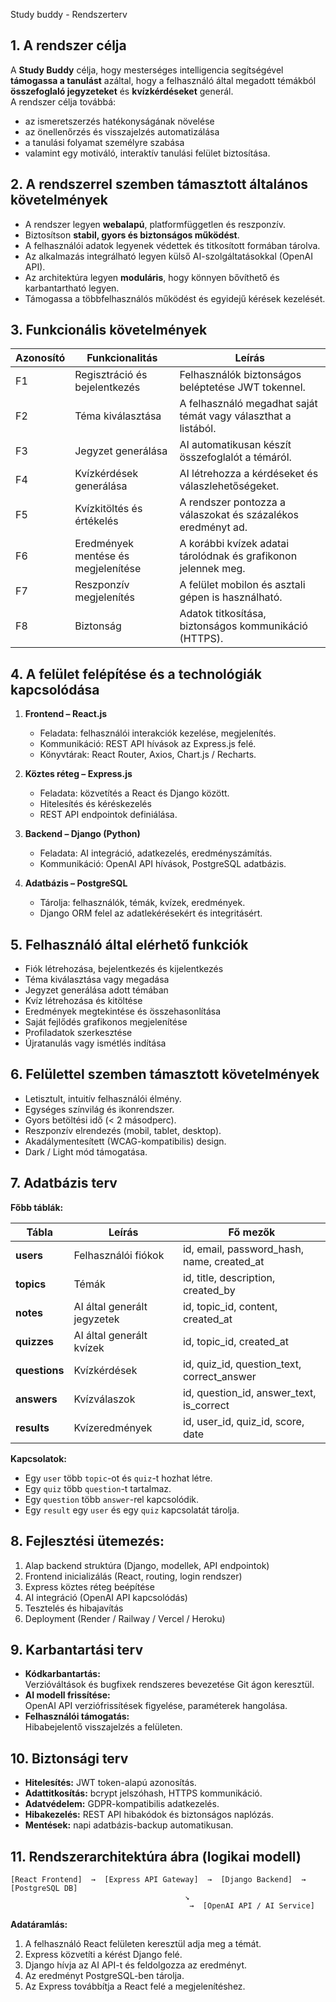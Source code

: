 Study buddy - Rendszerterv

## 1. A rendszer célja
A **Study Buddy** célja, hogy mesterséges intelligencia segítségével **támogassa a tanulást** azáltal, hogy a felhasználó által megadott témákból **összefoglaló jegyzeteket** és **kvízkérdéseket** generál.  
A rendszer célja továbbá:
- az ismeretszerzés hatékonyságának növelése 
- az önellenőrzés és visszajelzés automatizálása 
- a tanulási folyamat személyre szabása
- valamint egy motiváló, interaktív tanulási felület biztosítása.

## 2. A rendszerrel szemben támasztott általános követelmények

- A rendszer legyen **webalapú**, platformfüggetlen és reszponzív.  
- Biztosítson **stabil, gyors és biztonságos működést**.  
- A felhasználói adatok legyenek védettek és titkosított formában tárolva.  
- Az alkalmazás integrálható legyen külső AI-szolgáltatásokkal (OpenAI API).  
- Az architektúra legyen **moduláris**, hogy könnyen bővíthető és karbantartható legyen.  
- Támogassa a többfelhasználós működést és egyidejű kérések kezelését.


## 3. Funkcionális követelmények

| Azonosító | Funkcionalitás | Leírás |
|------------|----------------|--------|
| F1 | Regisztráció és bejelentkezés | Felhasználók biztonságos beléptetése JWT tokennel. |
| F2 | Téma kiválasztása | A felhasználó megadhat saját témát vagy választhat a listából. |
| F3 | Jegyzet generálása | AI automatikusan készít összefoglalót a témáról. |
| F4 | Kvízkérdések generálása | AI létrehozza a kérdéseket és válaszlehetőségeket. |
| F5 | Kvízkitöltés és értékelés | A rendszer pontozza a válaszokat és százalékos eredményt ad. |
| F6 | Eredmények mentése és megjelenítése | A korábbi kvízek adatai tárolódnak és grafikonon jelennek meg. |
| F7 | Reszponzív megjelenítés | A felület mobilon és asztali gépen is használható. |
| F8 | Biztonság | Adatok titkosítása, biztonságos kommunikáció (HTTPS). |

## 4. A felület felépítése és a technológiák kapcsolódása

1. **Frontend – React.js**
   - Feladata: felhasználói interakciók kezelése, megjelenítés.  
   - Kommunikáció: REST API hívások az Express.js felé.  
   - Könyvtárak: React Router, Axios, Chart.js / Recharts.

2. **Köztes réteg – Express.js**
   - Feladata: közvetítés a React és Django között.  
   - Hitelesítés és kéréskezelés
   - REST API endpointok definiálása.  

3. **Backend – Django (Python)**
   - Feladata: AI integráció, adatkezelés, eredményszámítás.  
   - Kommunikáció: OpenAI API hívások, PostgreSQL adatbázis.  

4. **Adatbázis – PostgreSQL**
   - Tárolja: felhasználók, témák, kvízek, eredmények.  
   - Django ORM felel az adatlekérésekért és integritásért.

## 5. Felhasználó által elérhető funkciók

- Fiók létrehozása, bejelentkezés és kijelentkezés  
- Téma kiválasztása vagy megadása  
- Jegyzet generálása adott témában  
- Kvíz létrehozása és kitöltése  
- Eredmények megtekintése és összehasonlítása  
- Saját fejlődés grafikonos megjelenítése  
- Profiladatok szerkesztése  
- Újratanulás vagy ismétlés indítása  

## 6. Felülettel szemben támasztott követelmények

- Letisztult, intuitív felhasználói élmény.  
- Egységes színvilág és ikonrendszer.  
- Gyors betöltési idő (< 2 másodperc).  
- Reszponzív elrendezés (mobil, tablet, desktop).  
- Akadálymentesített (WCAG-kompatibilis) design.  
- Dark / Light mód támogatása.  


## 7. Adatbázis terv

**Főbb táblák:**

| Tábla | Leírás | Fő mezők |
|--------|---------|----------|
| **users** | Felhasználói fiókok | id, email, password_hash, name, created_at |
| **topics** | Témák | id, title, description, created_by |
| **notes** | AI által generált jegyzetek | id, topic_id, content, created_at |
| **quizzes** | AI által generált kvízek | id, topic_id, created_at |
| **questions** | Kvízkérdések | id, quiz_id, question_text, correct_answer |
| **answers** | Kvízválaszok | id, question_id, answer_text, is_correct |
| **results** | Kvízeredmények | id, user_id, quiz_id, score, date |

**Kapcsolatok:**
- Egy `user` több `topic`-ot és `quiz`-t hozhat létre.  
- Egy `quiz` több `question`-t tartalmaz.  
- Egy `question` több `answer`-rel kapcsolódik.  
- Egy `result` egy `user` és egy `quiz` kapcsolatát tárolja.


## 8. Fejlesztési ütemezés:
  1. Alap backend struktúra (Django, modellek, API endpointok)  
  2. Frontend inicializálás (React, routing, login rendszer)  
  3. Express köztes réteg beépítése  
  4. AI integráció (OpenAI API kapcsolódás)  
  5. Tesztelés és hibajavítás  
  6. Deployment (Render / Railway / Vercel / Heroku)  

  ## 9. Karbantartási terv

- **Kódkarbantartás:**  
  Verzióváltások és bugfixek rendszeres bevezetése Git ágon keresztül.    
- **AI modell frissítése:**  
  OpenAI API verziófrissítések figyelése, paraméterek hangolása.  
- **Felhasználói támogatás:**  
  Hibabejelentő visszajelzés a felületen.

## 10. Biztonsági terv

- **Hitelesítés:** JWT token-alapú azonosítás.  
- **Adattitkosítás:** bcrypt jelszóhash, HTTPS kommunikáció.  
- **Adatvédelem:** GDPR-kompatibilis adatkezelés.  
- **Hibakezelés:** REST API hibakódok és biztonságos naplózás.  
- **Mentések:** napi adatbázis-backup automatikusan.

## 11. Rendszerarchitektúra ábra (logikai modell)

```
[React Frontend]  →  [Express API Gateway]  →  [Django Backend]  →  [PostgreSQL DB]
                                       ↘
                                        →  [OpenAI API / AI Service]
```

**Adatáramlás:**  
1. A felhasználó React felületen keresztül adja meg a témát.  
2. Express közvetíti a kérést Django felé.  
3. Django hívja az AI API-t és feldolgozza az eredményt.  
4. Az eredményt PostgreSQL-ben tárolja.  
5. Az Express továbbítja a React felé a megjelenítéshez.